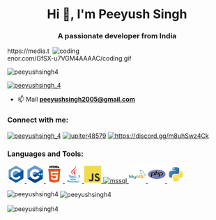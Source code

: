 <h1 align="center">Hi 👋, I'm Peeyush Singh</h1>
<h3 align="center">A passionate developer from India</h3>

<img align="right" alt="coding" width="400" src="https://media.tenor.com/GfSX-u7VGM4AAAAC/coding.gif">
https://media.tenor.com/GfSX-u7VGM4AAAAC/coding.gif
<p align="left"> <img src="https://komarev.com/ghpvc/?username=peeyushsingh4&label=Profile%20views&color=0e75b6&style=flat" alt="peeyushsingh4" /> </p>

<p align="left"> <a href="https://twitter.com/peeyushsingh_4" target="blank"><img src="https://img.shields.io/twitter/follow/peeyushsingh_4?logo=twitter&style=for-the-badge" alt="peeyushsingh_4" /></a> </p>

- 📫 Mail **peeyushsingh2005@gmail.com**

<h3 align="left">Connect with me:</h3>
<p align="left">
<a href="https://twitter.com/peeyushsingh_4" target="blank"><img align="center" src="https://raw.githubusercontent.com/rahuldkjain/github-profile-readme-generator/master/src/images/icons/Social/twitter.svg" alt="peeyushsingh_4" height="30" width="40" /></a>
<a href="https://instagram.com/jupiter48579" target="blank"><img align="center" src="https://raw.githubusercontent.com/rahuldkjain/github-profile-readme-generator/master/src/images/icons/Social/instagram.svg" alt="jupiter48579" height="30" width="40" /></a>
<a href="https://discord.gg/https://discord.gg/m8uhSwz4Ck" target="blank"><img align="center" src="https://raw.githubusercontent.com/rahuldkjain/github-profile-readme-generator/master/src/images/icons/Social/discord.svg" alt="https://discord.gg/m8uhSwz4Ck" height="30" width="40" /></a>
</p>

<h3 align="left">Languages and Tools:</h3>
<p align="left"> <a href="https://www.cprogramming.com/" target="_blank" rel="noreferrer"> <img src="https://raw.githubusercontent.com/devicons/devicon/master/icons/c/c-original.svg" alt="c" width="40" height="40"/> </a> <a href="https://www.w3schools.com/cpp/" target="_blank" rel="noreferrer"> <img src="https://raw.githubusercontent.com/devicons/devicon/master/icons/cplusplus/cplusplus-original.svg" alt="cplusplus" width="40" height="40"/> </a> <a href="https://www.w3.org/html/" target="_blank" rel="noreferrer"> <img src="https://raw.githubusercontent.com/devicons/devicon/master/icons/html5/html5-original-wordmark.svg" alt="html5" width="40" height="40"/> </a> <a href="https://www.java.com" target="_blank" rel="noreferrer"> <img src="https://raw.githubusercontent.com/devicons/devicon/master/icons/java/java-original.svg" alt="java" width="40" height="40"/> </a> <a href="https://developer.mozilla.org/en-US/docs/Web/JavaScript" target="_blank" rel="noreferrer"> <img src="https://raw.githubusercontent.com/devicons/devicon/master/icons/javascript/javascript-original.svg" alt="javascript" width="40" height="40"/> </a> <a href="https://www.microsoft.com/en-us/sql-server" target="_blank" rel="noreferrer"> <img src="https://www.svgrepo.com/show/303229/microsoft-sql-server-logo.svg" alt="mssql" width="40" height="40"/> </a> <a href="https://www.mysql.com/" target="_blank" rel="noreferrer"> <img src="https://raw.githubusercontent.com/devicons/devicon/master/icons/mysql/mysql-original-wordmark.svg" alt="mysql" width="40" height="40"/> </a> <a href="https://www.php.net" target="_blank" rel="noreferrer"> <img src="https://raw.githubusercontent.com/devicons/devicon/master/icons/php/php-original.svg" alt="php" width="40" height="40"/> </a> <a href="https://www.python.org" target="_blank" rel="noreferrer"> <img src="https://raw.githubusercontent.com/devicons/devicon/master/icons/python/python-original.svg" alt="python" width="40" height="40"/> </a> </p>


<p><img align="left" src="https://github-readme-stats.vercel.app/api/top-langs?username=peeyushsingh4&show_icons=true&locale=en&layout=compact" alt="peeyushsingh4" /></p>

<p>&nbsp;<img align="center" src="https://github-readme-stats.vercel.app/api?username=peeyushsingh4&show_icons=true&locale=en" alt="peeyushsingh4" /></p>

<p><img align="center" src="https://github-readme-streak-stats.herokuapp.com/?user=peeyushsingh4&" alt="peeyushsingh4" /></p>
